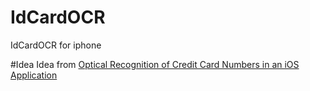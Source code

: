 # IdCardOCR
IdCardOCR for iphone

#Idea
Idea from [Optical Recognition of Credit Card Numbers in an iOS Application](http://rnd.azoft.com/optical-recognition-ios-application/)

